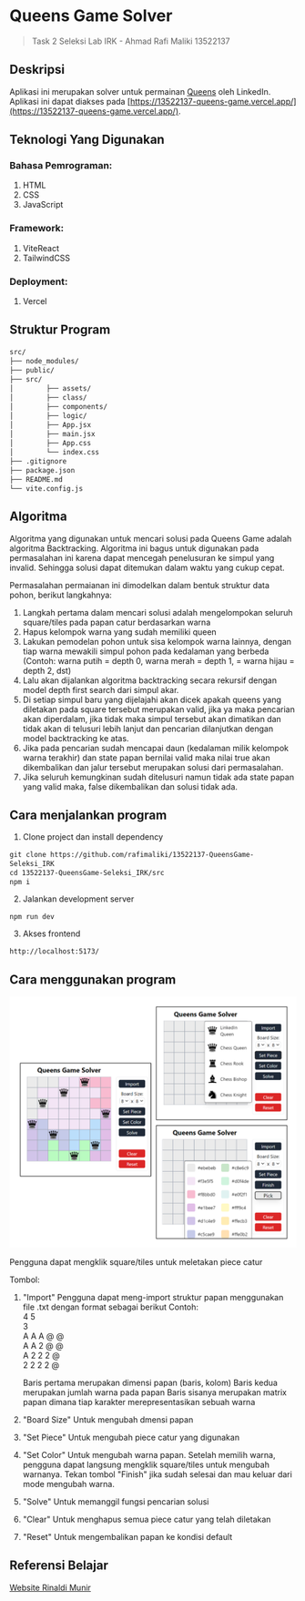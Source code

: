 # Queens Game Solver
> Task 2 Seleksi Lab IRK - Ahmad Rafi Maliki 13522137

## Deskripsi

Aplikasi ini merupakan solver untuk permainan [Queens](https://www.linkedin.com/games/queens/) oleh LinkedIn. Aplikasi ini dapat diakses pada [https://13522137-queens-game.vercel.app/](https://13522137-queens-game.vercel.app/). 

## Teknologi Yang Digunakan

### Bahasa Pemrograman:
1. HTML
2. CSS
3. JavaScript
   
### Framework:
1. ViteReact
2. TailwindCSS
   
### Deployment:
1. Vercel

## Struktur Program
```
src/ 
├── node_modules/ 
├── public/ 
├── src/ 
│        ├── assets/ 
│        ├── class/ 
│        ├── components/ 
│        ├── logic/ 
│        ├── App.jsx 
│        ├── main.jsx 
│        ├── App.css
│        └── index.css 
├── .gitignore 
├── package.json 
├── README.md 
└── vite.config.js
```

## Algoritma

Algoritma yang digunakan untuk mencari solusi pada Queens Game adalah algoritma Backtracking. Algoritma ini bagus untuk digunakan pada permasalahan ini karena dapat mencegah penelusuran ke simpul yang invalid. Sehingga solusi dapat ditemukan dalam waktu yang cukup cepat.

Permasalahan permaianan ini dimodelkan dalam bentuk struktur data pohon, berikut langkahnya:
1. Langkah pertama dalam mencari solusi adalah mengelompokan seluruh square/tiles pada papan catur berdasarkan warna
2. Hapus kelompok warna yang sudah memiliki queen
3. Lakukan pemodelan pohon untuk sisa kelompok warna lainnya, dengan tiap warna mewakili simpul pohon pada kedalaman yang berbeda (Contoh: warna putih = depth 0, warna merah = depth 1, = warna hijau = depth 2, dst)
4. Lalu akan dijalankan algoritma backtracking secara rekursif dengan model depth first search dari simpul akar.
5. Di setiap simpul baru yang dijelajahi akan dicek apakah queens yang diletakan pada square tersebut merupakan valid, jika ya maka pencarian akan diperdalam, jika tidak maka simpul tersebut akan dimatikan dan tidak akan di telusuri lebih lanjut dan pencarian dilanjutkan dengan model backtracking ke atas.
6. Jika pada pencarian sudah mencapai daun (kedalaman milik kelompok warna terakhir) dan state papan bernilai valid maka nilai true akan dikembalikan dan jalur tersebut merupakan solusi dari permasalahan.
7. Jika seluruh kemungkinan sudah ditelusuri namun tidak ada state papan yang valid maka, false dikembalikan dan solusi tidak ada.

## Cara menjalankan program

1. Clone project dan install dependency
```
git clone https://github.com/rafimaliki/13522137-QueensGame-Seleksi_IRK
cd 13522137-QueensGame-Seleksi_IRK/src
npm i
```
2. Jalankan development server
```
npm run dev
```
3. Akses frontend
```
http://localhost:5173/
```

## Cara menggunakan program

![QueenGame](img/screenshot.png)

Pengguna dapat mengklik square/tiles untuk meletakan piece catur

Tombol:
1. "Import"
   Pengguna dapat meng-import struktur papan menggunakan file .txt dengan format sebagai berikut
    Contoh:
    <br>
    4 5<br>
    3<br>
    A A A @ @<br>
    A A 2 @ @<br>
    A 2 2 2 @<br>
    2 2 2 2 @<br>

    Baris pertama merupakan dimensi papan (baris, kolom)
    Baris kedua merupakan jumlah warna pada papan
    Baris sisanya merupakan matrix papan dimana tiap karakter merepresentasikan sebuah warna

2. "Board Size"
   Untuk mengubah dmensi papan
   
3. "Set Piece"
   Untuk mengubah piece catur yang digunakan
   
4. "Set Color"
   Untuk mengubah warna papan. Setelah memilih warna, pengguna dapat langsung mengklik square/tiles untuk mengubah warnanya. Tekan tombol "Finish" jika sudah selesai dan mau keluar dari mode mengubah warna.
   
5. "Solve"
   Untuk memanggil fungsi pencarian solusi
   
6. "Clear"
    Untuk menghapus semua piece catur yang telah diletakan
    
7. "Reset"
   Untuk mengembalikan papan ke kondisi default


## Referensi Belajar

[Website Rinaldi Munir](https://informatika.stei.itb.ac.id/~rinaldi.munir/Matdis/2023-2024/matdis23-24.htm)
